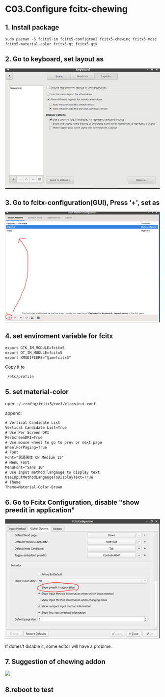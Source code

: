 # C03.Configure fcitx-chewing

## 1. Install package

```text
sudo pacman -S fcitx5-im fcitx5-configtool fcitx5-chewing fcitx5-mozc fcitx5-material-color fcitx5-qt fcitx5-gtk
```

## 2. Go to keyboard, set layout as

![keybard_layout_fcitx_pic](image/keybard_layout_fcitx.PNG)

## 3. Go to fcitx-configuration\(GUI\), Press '+', set as

![input_fcitx_pic](image/input_fcitx.png)

## 4. set enviroment variable for fcitx

```text
export GTK_IM_MODULE=fcitx5  
export QT_IM_MODULE=fcitx5  
export XMODIFIERS="@im=fcitx5"
```

Copy it to

```text
 /etc/profile
```
## 5. set material-color

open `~/.config/fcitx5/conf/classicui.conf`

append:

```text
# Vertical Candidate List
Vertical Candidate List=True
# Use Per Screen DPI
PerScreenDPI=True
# Use mouse wheel to go to prev or next page
WheelForPaging=True
# Font
Font="思源黑体 CN Medium 13"
# Menu Font
MenuFont="Sans 10"
# Use input method langauge to display text
UseInputMethodLangaugeToDisplayText=True
# Theme
Theme=Material-Color-Brown

```

## 6. Go to Fcitx Configuration, disable "show preedit in application"

![](image/disable-preedit-fcitx5.PNG)

If dones't disable it, some editor will have a problme.

## 7. Suggestion of chewing addon

![](https://i.imgur.com/ihvYUZA.png)

## 8.reboot to test
